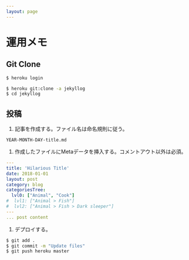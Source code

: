 ```yaml
---
layout: page
---
```


# 運用メモ

## Git Clone

~~~ sh 
$ heroku login
~~~ 

~~~ sh 
$ heroku git:clone -a jekyllog
$ cd jekyllog
~~~ 

## 投稿
1. 記事を作成する。ファイル名は命名規則に従う。
~~~ 
YEAR-MONTH-DAY-title.md
~~~ 

1. 作成したファイルにMetaデータを挿入する。コメントアウト以外は必須。
~~~ yml
---
title: 'Hilarious Title'
date: 2018-01-01
layout: post
category: blog
categoriesTree:
  lvl0: ["Animal", "Cook"]
#  lvl1: ["Animal > Fish"]
#  lvl2: ["Animal > Fish > Dark sleeper"]
---
... post content
~~~ 

1. デプロイする。
~~~ sh
$ git add .
$ git commit -m "Update files"
$ git push heroku master
~~~ 